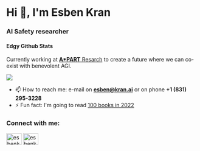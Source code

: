 <h1>Hi 👋, I'm Esben Kran</h1>
<h3>AI Safety researcher</h3>

#### Edgy Github Stats

Currently working at [**A\*PART** Resarch](https://a-part.ai) to create a future where we can co-exist with benevolent AGI.

<img align="center" src="https://github-readme-stats.vercel.app/api?username=esbenkc&show_icons=true&theme=radical&count_private=true&hide=stars" />

- 📫 How to reach me: e-mail on **esben@kran.ai** or on phone **+1 (831) 295-3228**
- ⚡ Fun fact: I'm going to read [100 books in 2022](https://www.goodreads.com/user_challenges/32486229)

<h3 align="left">Connect with me:</h3>
<p align="left">
<a href="https://twitter.com/esbenkc" target="blank"><img align="center" src="https://cdn.jsdelivr.net/npm/simple-icons@3.0.1/icons/twitter.svg" alt="esbenkc" height="30" width="40" /></a>
<a href="https://linkedin.com/in/esbenkc" target="blank"><img align="center" src="https://cdn.jsdelivr.net/npm/simple-icons@3.0.1/icons/linkedin.svg" alt="esbenkc" height="30" width="40" /></a>
</p>
